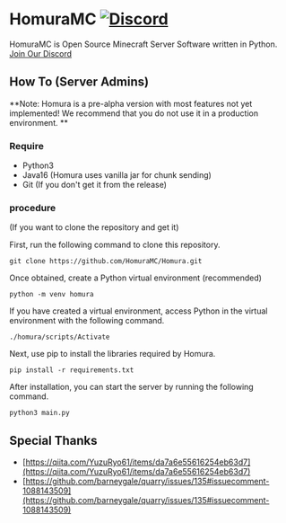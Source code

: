 # HomuraMC [![Discord](https://img.shields.io/discord/1141329766889300070.svg?label=&logo=discord&logoColor=ffffff&color=7389D8&labelColor=6A7EC2)](https://discord.gg/967gvTTEWc)
HomuraMC is Open Source Minecraft Server Software written in Python.  
[Join Our Discord](https://discord.gg/967gvTTEWc)
## How To (Server Admins)
**Note: Homura is a pre-alpha version with most features not yet implemented! We recommend that you do not use it in a production environment. **
### Require
* Python3
* Java16 (Homura uses vanilla jar for chunk sending)
* Git (If you don't get it from the release)
### procedure
(If you want to clone the repository and get it)

First, run the following command to clone this repository.
```
git clone https://github.com/HomuraMC/Homura.git
```
Once obtained, create a Python virtual environment (recommended)
```
python -m venv homura
```
If you have created a virtual environment, access Python in the virtual environment with the following command.
```
./homura/scripts/Activate
```
Next, use pip to install the libraries required by Homura.
```
pip install -r requirements.txt
```
After installation, you can start the server by running the following command.
```
python3 main.py
```

## Special Thanks
- [https://qiita.com/YuzuRyo61/items/da7a6e55616254eb63d7](https://qiita.com/YuzuRyo61/items/da7a6e55616254eb63d7)
- [https://github.com/barneygale/quarry/issues/135#issuecomment-1088143509](https://github.com/barneygale/quarry/issues/135#issuecomment-1088143509)
